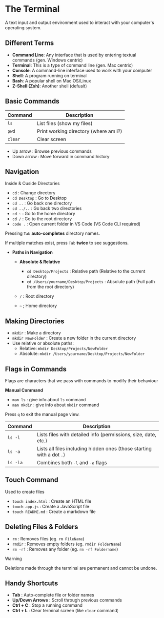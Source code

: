 # The Terminal
A text input and output environment used to interact with your computer's operating system.

## Different Terms

- **Command Line**: Any interface that is used by entering textual commands (gen. Windows centric)
- **Terminal**: This is a type of command line (gen. Mac centric)
- **Console**: A command-line interface used to work with your computer
- **Shell**: A program running on terminal
- **Bash**: A popular shell on Mac OS/Linux
- **Z-Shell (Zsh)**: Another shell (defualt)

## Basic Commands

| Command | Description |
|---------|-------------|
| `ls` | List files (show my files) |
| `pwd` | Print working directory (where am i?) |
| `clear` | Clear screen |

- Up arrow : Browse previous commands
- Down arrow : Move forward in command history

## Navigation
Inside & Ouside Directories

- `cd` : Change directory
- `cd Desktop` : Go to Desktop
- `cd ..` : Go back one directory
- `cd ../..` : Go back two directories
- `cd ~` : Go to the home directory
- `cd /` : Go to the root directory
- `code .` : Open current folder in VS Code (VS Code CLI required)

Pressing `Tab` **auto-completes** directory names.

If multiple matches exist, press `Tab` **twice** to see suggestions.

- **Paths in Navigation**

  - **Absolute & Relative**

    - `cd Desktop/Projects` : Relative path (Relative to the current directory)
    - `cd /Users/yourname/Desktop/Projects` : Absolute path (Full path from the root directory)
  - `/` : Root directory
  - `~` ; Home directory

## Making  Directories

- `mkdir` : Make a directory
- `mkdir NewFolder` : Create a new folder in the current directory
- Use relative or absolute paths:
  - Relative: `mkdir Desktop/Projects/NewFolder`
  - Absolute: `mkdir /Users/yourname/Desktop/Projects/NewFolder`

## Flags in Commands
Flags are characters that we pass with commands to modify their behaviour

**Manual Command**

- `man ls` : give info about `ls` command
- `man mkdir` : give info about `mkdir` command

Press `q` to exit the manual page view.

| Command | Description |
|---------|-------------|
| `ls -l` | Lists files with detailed info (permissions, size, date, etc.) |
| `ls -a` | Lists all files including hidden ones (those starting with a dot `.`) |
| `ls -la` | Combines both `-l` and `-a` flags |

## Touch Command
Used to create files

- `touch index.html` : Create an HTML file
- `touch app.js` : Create a JavaScript file
- `touch README.md` : Create a markdown file

## Deleting Files & Folders

- `rm` : Removes files (eg. `rm FileName`)
- `rmdir` : Removes empty folders (eg. `rmdir FolderName`)
- `rm -rf` : Removes any folder (eg. `rm -rf Foldername`)

> [!WARNING]
> Deletions made through the terminal are permanent and cannot be undone.

## Handy Shortcuts

- **Tab** : Auto-complete file or folder names
- **Up/Down Arrows** : Scroll through previous commands
- **Ctrl + C** : Stop a running command
- **Ctrl + L** : Clear terminal  screen (like `clear` command)
